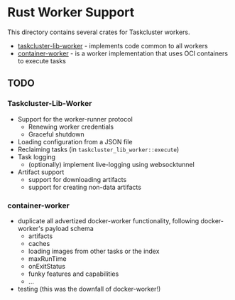 # Rust Worker Support

This directory contains several crates for Taskcluster workers.

* [taskcluster-lib-worker](./lib-worker) - implements code common to all workers
* [container-worker](./container) - is a worker implementation that uses OCI containers to execute tasks

## TODO

### Taskcluster-Lib-Worker

* Support for the worker-runner protocol
  * Renewing worker credentials
  * Graceful shutdown
* Loading configuration from a JSON file
* Reclaiming tasks (in `taskcluster_lib_worker::execute`)
* Task logging
  * (optionally) implement live-logging using websocktunnel
* Artifact support
  * support for downloading artifacts
  * support for creating non-data artifacts

### container-worker

* duplicate all advertized docker-worker functionality, following docker-worker's payload schema
  * artifacts
  * caches
  * loading images from other tasks or the index
  * maxRunTime
  * onExitStatus
  * funky features and capabilities
  * ...
* testing (this was the downfall of docker-worker!)
